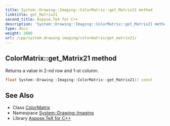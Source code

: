 ```yaml
---
title: System::Drawing::Imaging::ColorMatrix::get_Matrix21 method
linktitle: get_Matrix21
second_title: Aspose.TeX for C++
description: 'System::Drawing::Imaging::ColorMatrix::get_Matrix21 method. Returns a value in 2-nd row and 1-st column in C++.'
type: docs
weight: 2600
url: /cpp/system.drawing.imaging/colormatrix/get_matrix21/
---
```

## ColorMatrix::get_Matrix21 method


Returns a value in 2-nd row and 1-st column.

```cpp
float System::Drawing::Imaging::ColorMatrix::get_Matrix21() const
```

## See Also

* Class [ColorMatrix](../)
* Namespace [System::Drawing::Imaging](../../)
* Library [Aspose.TeX for C++](../../../)
